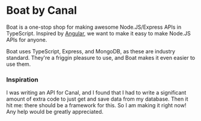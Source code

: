 # Boat by Canal
Boat is a one-stop shop for making awesome Node.JS/Express APIs in TypeScript. Inspired by [Angular](https://www.github.com/angular/angular), we want to make it easy to make Node.JS APIs for anyone.

Boat uses TypeScript, Express, and MongoDB, as these are industry standard. They're a friggin pleasure to use, and Boat makes it even easier to use them.

### Inspiration
I was writing an API for Canal, and I found that I had to write a significant amount of extra code to just get and save data from my database. Then it hit me: there should be a framework for this. So I am making it right now! Any help would be greatly appreciated.
